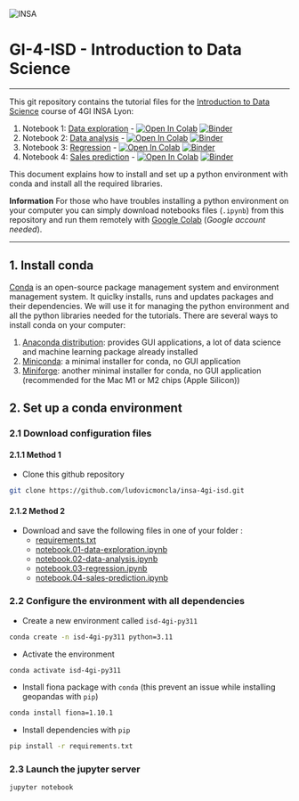 ![INSA](https://www.insa-lyon.fr/sites/all/themes/insa/logo.png)

# GI-4-ISD - Introduction to Data Science
***

This git repository contains the tutorial files for the [Introduction to Data Science](https://moodle.insa-lyon.fr/course/view.php?id=10059) course of 4GI INSA Lyon:


1. Notebook 1: [Data exploration](notebook.01-data-exploration.ipynb) - [![Open In Colab](https://colab.research.google.com/assets/colab-badge.svg)](https://colab.research.google.com/github/ludovicmoncla/insa-4gi-isd/blob/main/notebook.01-data-exploration.ipynb) [![Binder](https://mybinder.org/badge_logo.svg)](https://mybinder.org/v2/gh/ludovicmoncla/insa-4gi-isd/master?filepath=notebook.01-data-exploration.ipynb)
2. Notebook 2: [Data analysis](notebook.02-data-analysis.ipynb) - [![Open In Colab](https://colab.research.google.com/assets/colab-badge.svg)](https://colab.research.google.com/github/ludovicmoncla/insa-4gi-isd/blob/main/notebook.02-data-analysis.ipynb) [![Binder](https://mybinder.org/badge_logo.svg)](https://mybinder.org/v2/gh/ludovicmoncla/insa-4gi-isd/master?filepath=notebook.02-data-analysis.ipynb)
3. Notebook 3: [Regression](notebook.03-regression.ipynb) - [![Open In Colab](https://colab.research.google.com/assets/colab-badge.svg)](https://colab.research.google.com/github/ludovicmoncla/insa-4gi-isd/blob/main/notebook.03-regression.ipynb) [![Binder](https://mybinder.org/badge_logo.svg)](https://mybinder.org/v2/gh/ludovicmoncla/insa-4gi-isd/master?filepath=notebook.03-regression.ipynb)
4. Notebook 4: [Sales prediction](notebook.04-sales-prediction.ipynb) - [![Open In Colab](https://colab.research.google.com/assets/colab-badge.svg)](https://colab.research.google.com/github/ludovicmoncla/insa-4gi-isd/blob/main/notebook.04-sales-prediction.ipynb) [![Binder](https://mybinder.org/badge_logo.svg)](https://mybinder.org/v2/gh/ludovicmoncla/insa-4gi-isd/master?filepath=notebook.04-sales-prediction.ipynb)


This document explains how to install and set up a python environment with conda and install all the required libraries.

**Information** For those who have troubles installing a python environment on your computer you can simply download notebooks files (`.ipynb`) from this repository and run them remotely with [Google Colab](http://colab.research.google.com) (*Google account needed*).

***





## 1. Install conda

[Conda](https://conda.io/projects/conda/en/latest/index.html) is an open-source package management system and environment management system. It quiclky installs, runs and updates packages and their dependencies. 
We will use it for managing the python environment and all the python libraries needed for the tutorials.
There are several ways to install conda on your computer:
1. [Anaconda distribution](https://www.anaconda.com/products/distribution): provides GUI applications, a lot of data science and machine learning package already installed
2. [Miniconda](https://docs.conda.io/en/latest/miniconda.html): a minimal installer for conda, no GUI application
3. [Miniforge](https://github.com/conda-forge/miniforge): another minimal installer for conda, no GUI application (recommended for the Mac M1 or M2 chips (Apple Silicon))

## 2. Set up a conda environment

### 2.1 Download configuration files

#### 2.1.1 Method 1

* Clone this github repository

```bash
git clone https://github.com/ludovicmoncla/insa-4gi-isd.git
```

#### 2.1.2 Method 2

* Download and save the following files in one of your folder :
    - [requirements.txt](requirements.txt)
    - [notebook.01-data-exploration.ipynb](notebook.01-data-exploration.ipynb)
    - [notebook.02-data-analysis.ipynb](notebook.02-data-analysis.ipynb)
    - [notebook.03-regression.ipynb](notebook.04-regression.ipynb)
    - [notebook.04-sales-prediction.ipynb](notebook.06-sales-prediction.ipynb)



### 2.2 Configure the environment with all dependencies


* Create a new environment called `isd-4gi-py311`

```bash
conda create -n isd-4gi-py311 python=3.11
```

* Activate the environment

```bash
conda activate isd-4gi-py311
```

* Install fiona package with `conda` (this prevent an issue while installing geopandas with `pip`)

```bash
conda install fiona=1.10.1
```

* Install dependencies with `pip`

```bash
pip install -r requirements.txt
```


### 2.3 Launch the jupyter server

```bash
jupyter notebook
```

